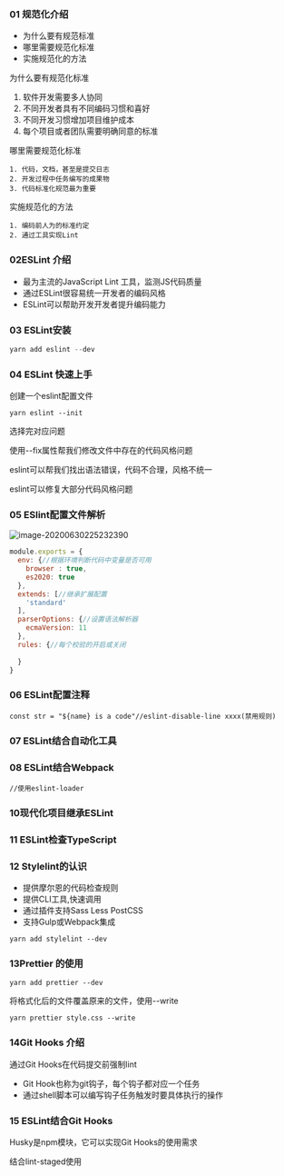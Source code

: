 ### 01 规范化介绍

- 为什么要有规范标准
- 哪里需要规范化标准
- 实施规范化的方法



为什么要有规范化标准

1. 软件开发需要多人协同
2. 不同开发者具有不同编码习惯和喜好
3. 不同开发习惯增加项目维护成本
4. 每个项目或者团队需要明确同意的标准



哪里需要规范化标准

	1. 代码，文档，甚至是提交日志
 	2. 开发过程中任务编写的成果物
 	3. 代码标准化规范最为重要



实施规范化的方法

	1. 编码前人为的标准约定
 	2. 通过工具实现Lint



### 02ESLint 介绍

- 最为主流的JavaScript Lint 工具，监测JS代码质量
- 通过ESLint很容易统一开发者的编码风格
- ESLint可以帮助开发开发者提升编码能力



### 03 ESLint安装

```js
yarn add eslint --dev
```



### 04 ESLint 快速上手

创建一个eslint配置文件

```
yarn eslint --init
```

选择完对应问题

使用--fix属性帮我们修改文件中存在的代码风格问题



eslint可以帮我们找出语法错误，代码不合理，风格不统一

eslint可以修复大部分代码风格问题



### 05 ESlint配置文件解析

![image-20200630225232390](C:\Users\邱添\AppData\Roaming\Typora\typora-user-images\image-20200630225232390.png)

```js
module.exports = {
  env: {//根据环境判断代码中变量是否可用
    browser : true,
    es2020: true
  },
  extends: [//继承扩展配置
    'standard'
  ],
  parserOptions: {//设置语法解析器
    ecmaVersion: 11
  },
  rules: {//每个校验的开启或关闭
    
  }
}
```



### 06 ESLint配置注释

```
const str = "${name} is a code"//eslint-disable-line xxxx(禁用规则)
```



### 07 ESLint结合自动化工具

### 08 ESLint结合Webpack

```
//使用eslint-loader
```



### 10现代化项目继承ESLint

### 11 ESLint检查TypeScript

### 12 Stylelint的认识

- 提供摩尔恩的代码检查规则
- 提供CLI工具,快速调用
- 通过插件支持Sass Less PostCSS
- 支持Gulp或Webpack集成

```
yarn add stylelint --dev
```



### 13Prettier 的使用

```
yarn add prettier --dev
```

将格式化后的文件覆盖原来的文件，使用--write

```
yarn prettier style.css --write
```



### 14Git Hooks 介绍

通过Git Hooks在代码提交前强制lint

- Git Hook也称为git钩子，每个钩子都对应一个任务
- 通过shell脚本可以编写钩子任务触发时要具体执行的操作



### 15  ESLint结合Git Hooks

Husky是npm模块，它可以实现Git Hooks的使用需求

结合lint-staged使用



 

 

